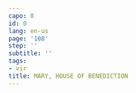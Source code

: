 ```yaml
---
capo: 0
id: 0
lang: en-us
page: '108'
step: ''
subtitle: ''
tags:
- vir
title: MARY, HOUSE OF BENEDICTION
---
```

